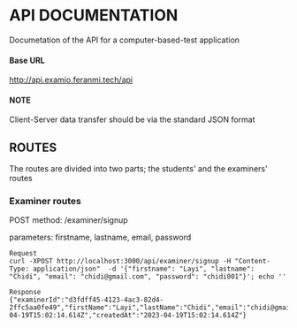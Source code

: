 # API DOCUMENTATION
Documetation of the API for a computer-based-test application

#### Base URL 
http://api.examio.feranmi.tech/api

#### NOTE
Client-Server data transfer should be via the standard JSON format

## ROUTES
The routes are divided into two parts; the students' and the examiners' routes

### Examiner routes

POST method:  /examiner/signup

parameters: firstname, lastname, email, password

```
Request
curl -XPOST http://localhost:3000/api/examiner/signup -H "Content-Type: application/json"  -d '{"firstname": "Layi", "lastname": "Chidi", "email": "chidi@gmail.com", "password": "chidi001"}'; echo ''

Response
{"examinerId":"d3fdff45-4123-4ac3-82d4-2ffc5aa0fe49","firstName":"Layi","lastName":"Chidi","email":"chidi@gmail.com","updatedAt":"2023-04-19T15:02:14.614Z","createdAt":"2023-04-19T15:02:14.614Z"}
```

